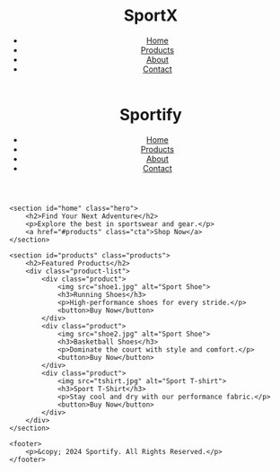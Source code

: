 <!DOCTYPE html>
<html lang="en">
<head>
    <meta charset="UTF-8">
    <meta name="viewport" content="width=device-width, initial-scale=1.0">
    <title>Nike-Inspired Website</title>
    <link rel="stylesheet" href="style.css">
</head>
<body>
    <header>
        <div class="logo">
            <h1>SportX</h1>
        </div>
        <nav>
            <ul>
                <li><a href="#home">Home</a></li>
                <li><a href="#products">Products</a></li>
                <li><a href="#about">About</a></li>
                <li><a href="#contact">Contact</a></li>
            </ul>
        </nav>
    </header
<!DOCTYPE html>
<html lang="en">
<head>
    <meta charset="UTF-8">
    <meta name="viewport" content="width=device-width, initial-scale=1.0">
    <title>Sportify - Inspired by Nike</title>
    <link rel="stylesheet" href="style.css">
</head>
<body>
    <header>
        <div class="logo">
            <h1>Sportify</h1>
        </div>
        <nav>
            <ul>
                <li><a href="#home">Home</a></li>
                <li><a href="#products">Products</a></li>
                <li><a href="#about">About</a></li>
                <li><a href="#contact">Contact</a></li>
            </ul>
        </nav>
    </header>

    <section id="home" class="hero">
        <h2>Find Your Next Adventure</h2>
        <p>Explore the best in sportswear and gear.</p>
        <a href="#products" class="cta">Shop Now</a>
    </section>

    <section id="products" class="products">
        <h2>Featured Products</h2>
        <div class="product-list">
            <div class="product">
                <img src="shoe1.jpg" alt="Sport Shoe">
                <h3>Running Shoes</h3>
                <p>High-performance shoes for every stride.</p>
                <button>Buy Now</button>
            </div>
            <div class="product">
                <img src="shoe2.jpg" alt="Sport Shoe">
                <h3>Basketball Shoes</h3>
                <p>Dominate the court with style and comfort.</p>
                <button>Buy Now</button>
            </div>
            <div class="product">
                <img src="tshirt.jpg" alt="Sport T-shirt">
                <h3>Sport T-Shirt</h3>
                <p>Stay cool and dry with our performance fabric.</p>
                <button>Buy Now</button>
            </div>
        </div>
    </section>

    <footer>
        <p>&copy; 2024 Sportify. All Rights Reserved.</p>
    </footer>
</body>
</html>
    
